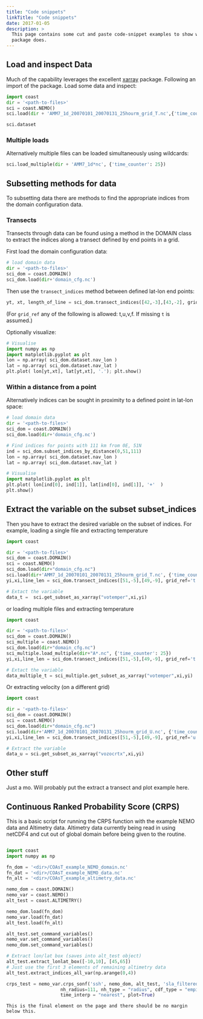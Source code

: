 ```yaml
---
title: "Code snippets"
linkTitle: "Code snippets"
date: 2017-01-05
description: >
  This page contains some cut and paste code-snippet examples to show what this
  package does.
---
```



## Load and inspect Data

Much of the capability leverages the excellent [xarray](http://xarray.pydata.org/en/stable/#) package. Following an import of the package. Load some data and inspect:

``` python
import coast
dir = '<path-to-files>'
sci = coast.NEMO()
sci.load(dir + 'AMM7_1d_20070101_20070131_25hourm_grid_T.nc',{'time_counter':10})

sci.dataset
```


### Multiple loads

Alternatively multiple files can be loaded simultaneously using wildcards:

``` python
sci.load_multiple(dir + 'AMM7_1d*nc', {'time_counter': 25})   
```


## Subsetting methods for data

To subsetting data there are methods to find the appropriate indices from the domain configuration data.

### Transects

Transects through data can be found using a method in the DOMAIN class to extract
the indices along a transect defined by end points in a grid.  

First load the domain configuration data:

``` python
# load domain data
dir = '<path-to-files>'
sci_dom = coast.DOMAIN()
sci_dom.load(dir+'domain_cfg.nc')
```
Then use the ``transect_indices`` method between defined lat-lon end points:
``` python
yt, xt, length_of_line = sci_dom.transect_indices([42,-3],[43,-2], grid_ref='t')
```
(For ``grid_ref`` any of the following is allowed: t,u,v,f. If missing ``t`` is assumed.)

Optionally visualize:
``` python
# Visualise
import numpy as np
import matplotlib.pyplot as plt
lon = np.array( sci_dom.dataset.nav_lon )
lat = np.array( sci_dom.dataset.nav_lat )
plt.plot( lon[yt,xt], lat[yt,xt], '.'); plt.show()
```

### Within a distance from a point

Alternatively indices can be sought in proximity to a defined point in lat-lon space:
``` python
# load domain data
dir = '<path-to-files>'
sci_dom = coast.DOMAIN()
sci_dom.load(dir+'domain_cfg.nc')

# Find indices for points with 111 km from 0E, 51N
ind = sci_dom.subset_indices_by_distance(0,51,111)
lon = np.array( sci_dom.dataset.nav_lon )
lat = np.array( sci_dom.dataset.nav_lat )

# Visualise
import matplotlib.pyplot as plt
plt.plot( lon[ind[0], ind[1]], lat[ind[0], ind[1]], '+'  )
plt.show()
```

## Extract the variable on the subset subset_indices

Then you have to extract the desired variable on the subset of indices. For example,
loading a single file and extracting temperature

``` python
import coast

dir = '<path-to-files>'
sci_dom = coast.DOMAIN()
sci = coast.NEMO()
sci_dom.load(dir+"domain_cfg.nc")
sci.load(dir+'AMM7_1d_20070101_20070131_25hourm_grid_T.nc', {'time_counter': 25})
yi,xi,line_len = sci_dom.transect_indices([51,-5],[49,-9], grid_ref='t')

# Extact the variable
data_t =  sci.get_subset_as_xarray("votemper",xi,yi)
```

or loading multiple files and extracting temperature

``` python
import coast

dir = '<path-to-files>'
sci_dom = coast.DOMAIN()
sci_multiple = coast.NEMO()
sci_dom.load(dir+"domain_cfg.nc")
sci_multiple.load_multiple(dir+"A*.nc", {'time_counter': 25})
yi,xi,line_len = sci_dom.transect_indices([51,-5],[49,-9], grid_ref='t')

# Extact the variable
data_multiple_t = sci_multiple.get_subset_as_xarray("votemper",xi,yi)
```

Or extracting velocity (on a different grid)
``` python
import coast

dir = '<path-to-files>'
sci_dom = coast.DOMAIN()
sci = coast.NEMO()
sci_dom.load(dir+"domain_cfg.nc")
sci.load(dir+'AMM7_1d_20070101_20070131_25hourm_grid_U.nc', {'time_counter': 25}) # load in a velocity dataset
yi,xi,line_len = sci_dom.transect_indices([51,-5],[49,-9], grid_ref='u') # Extract transect indices on u-pts

# Extract the variable
data_u = sci.get_subset_as_xarray("vozocrtx",xi,yi)
```

## Other stuff
Just a mo. Will probably put the extract a transect and plot example here.

## Continuous Ranked Probability Score (CRPS)
This is a basic script for running the CRPS function with the example NEMO data and Altimetry data. Altimetry data currently being read in using netCDF4 and cut out of global domain before being given to the routine.

```python

import coast
import numpy as np

fn_dom = '<dir>/COAsT_example_NEMO_domain.nc'
fn_dat = '<dir>/COAsT_example_NEMO_data.nc'
fn_alt = '<dir>/COAsT_example_altimetry_data.nc'

nemo_dom = coast.DOMAIN()
nemo_var = coast.NEMO()
alt_test = coast.ALTIMETRY()

nemo_dom.load(fn_dom)
nemo_var.load(fn_dat)
alt_test.load(fn_alt)

alt_test.set_command_variables()
nemo_var.set_command_variables()
nemo_dom.set_command_variables()

# Extract lon/lat box (saves into alt_test object)
alt_test.extract_lonlat_box([-10,10], [45,65])
# Just use the first 3 elements of remaining altimetry data
alt_test.extract_indices_all_var(np.arange(0,4))

crps_test = nemo_var.crps_sonf('ssh', nemo_dom, alt_test, 'sla_filtered',
                    nh_radius=111, nh_type = "radius", cdf_type = "empirical",
                    time_interp = "nearest", plot=True)
```



```
This is the final element on the page and there should be no margin below this.
```
